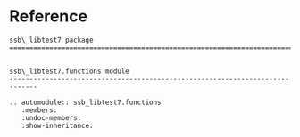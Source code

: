 # Reference

<!--
The content of the {eval-rst} block below is generated by the command:
poetry run sphinx-apidoc -T -f -t ./docs/templates -o ./docs ./src
from the root directory.

You need to rerun the command when python files are added, deleted or renamed.
Copy the content from the generated
ssb_libtest7.rst file to the {eval-rst} block below and
delete the .rst file afterwards.
-->

```{eval-rst}
ssb\_libtest7 package
=============================================================================


ssb\_libtest7.functions module
-----------------------------------------------------------------------------

.. automodule:: ssb_libtest7.functions
   :members:
   :undoc-members:
   :show-inheritance:
```
